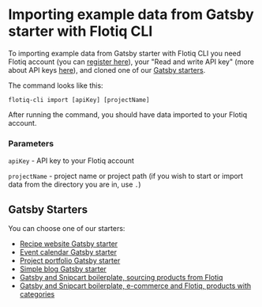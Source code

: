 # Importing example data from Gatsby starter with Flotiq CLI

To importing example data from Gatsby starter with Flotiq CLI you need Flotiq account (you can [register here](http://editor.flotiq.com/register.html)), your "Read and write API key" (more about API keys [here](../API/index.md)), and cloned one of our [Gatsby starters](#gatsby-starters).

The command looks like this:

`flotiq-cli import [apiKey] [projectName]`

After running the command, you should have data imported to your Flotiq account.

### Parameters

`apiKey` - API key to your Flotiq account

`projectName` - project name or project path (if you wish to start or import data from the directory you are in, use `.`)

## Gatsby Starters

You can choose one of our starters:

* [Recipe website Gatsby starter](https://github.com/flotiq/gatsby-starter-recipes)
* [Event calendar Gatsby starter](https://github.com/flotiq/gatsby-starter-event-calendar)
* [Project portfolio Gatsby starter](https://github.com/flotiq/gatsby-starter-projects)
* [Simple blog Gatsby starter](https://github.com/flotiq/gatsby-starter-blog)
* [Gatsby and Snipcart boilerplate, sourcing products from Flotiq](https://github.com/flotiq/gatsby-starter-products)
* [Gatsby and Snipcart boilerplate, e-commerce and Flotiq, products with categories](https://github.com/flotiq/gatsby-starter-products-with-categories)
